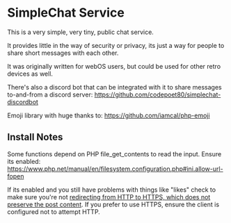# SimpleChat Service

This is a very simple, very tiny, public chat service.

It provides little in the way of security or privacy, its just a way for people to share short messages with each other.

It was originally written for webOS users, but could be used for other retro devices as well.

There's also a discord bot that can be integrated with it to share messages to-and-from a discord server: https://github.com/codepoet80/simplechat-discordbot 

Emoji library with huge thanks to: https://github.com/iamcal/php-emoji

## Install Notes

Some functions depend on PHP file_get_contents to read the input. Ensure its enabled: https://www.php.net/manual/en/filesystem.configuration.php#ini.allow-url-fopen

If its enabled and you still have problems with things like "likes" check to make sure you're not [redirecting from HTTP to HTTPS, which does not preserve the post content](https://stackoverflow.com/questions/19146984/file-get-contentsphp-input-always-returns-an-empty-string). If you prefer to use HTTPS, ensure the client is configured not to attempt HTTP.

